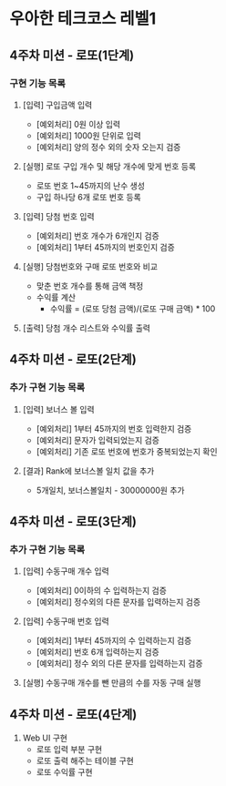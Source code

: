 # 우아한 테크코스 레벨1

## 4주차 미션 - 로또(1단계)

### 구현 기능 목록
1. [입력] 구입금액 입력
	* [예외처리] 0원 이상 입력
	* [예외처리] 1000원 단위로 입력
	* [예외처리] 양의 정수 외의 숫자 오는지 검증

2. [실행] 로또 구입 개수 및 해당 개수에 맞게 번호 등록
	* 로또 번호 1~45까지의 난수 생성
	* 구입 하나당 6개 로또 번호 등록

3. [입력] 당첨 번호 입력
	* [예외처리] 번호 개수가 6개인지 검증
	* [예외처리] 1부터 45까지의 번호인지 검증

4. [실행] 당첨번호와 구매 로또 번호와 비교	
	* 맞춘 번호 개수를 통해 금액 책정
	* 수익률 계산
		* 수익률 = (로또 당첨 금액)/(로또 구매 금액) * 100

5. [출력] 당첨 개수 리스트와 수익률 출력

## 4주차 미션 - 로또(2단계)

### 추가 구현 기능 목록
1. [입력] 보너스 볼 입력
	* [예외처리] 1부터 45까지의 번호 입력한지 검증
	* [예외처리] 문자가 입력되었는지 검증
	* [예외처리] 기존 로또 번호에 번호가 중복되었는지 확인

2. [결과] Rank에 보너스볼 일치 값을 추가
	* 5개일치, 보너스볼일치 - 30000000원 추가

## 4주차 미션 - 로또(3단계)

### 추가 구현 기능 목록
1. [입력] 수동구매 개수 입력
	* [예외처리] 0이하의 수 입력하는지 검증
	* [예외처리] 정수외의 다른 문자를 입력하는지 검증

2. [입력] 수동구매 번호 입력
	* [예외처리] 1부터 45까지의 수 입력하는지 검증
	* [예외처리] 번호 6개 입력하는지 검증
	* [예외처리] 정수 외의 다른 문자를 입력하는지 검증

3. [실행] 수동구매 개수를 뺀 만큼의 수를 자동 구매 실행

## 4주차 미션 - 로또(4단계)
1. Web UI 구현 
    * 로또 입력 부분 구현
    * 로또 출력 해주는 테이블 구현
    * 로또 수익률 구현